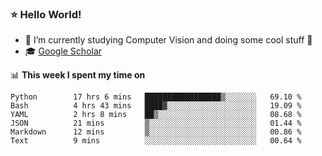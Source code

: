 ### ⭐️ Hello World!

<!--
**hologerry/hologerry** is a ✨ _special_ ✨ repository because its `README.md` (this file) appears on your GitHub profile.

Here are some ideas to get you started:

- 🔭 I’m currently working and studying on Computer Vision
- 🌱 I’m currently learning at Peking University
- 💬 Ask me about 
- 📫 How to reach me: E-mail
- 😄 Pronouns: he/his
- ⚡ Fun fact: Music is the Power
-->


- 🔭 I’m currently studying Computer Vision and doing some cool stuff 🤖
- 🎓 [Google Scholar](https://scholar.google.com/citations?user=3ykqW9wAAAAJ&hl=en)


📊 **This week I spent my time on**

<!--START_SECTION:waka-->

```text
Python        17 hrs 6 mins   █████████████████▒░░░░░░░   69.10 %
Bash          4 hrs 43 mins   ████▓░░░░░░░░░░░░░░░░░░░░   19.09 %
YAML          2 hrs 8 mins    ██▒░░░░░░░░░░░░░░░░░░░░░░   08.68 %
JSON          21 mins         ▒░░░░░░░░░░░░░░░░░░░░░░░░   01.44 %
Markdown      12 mins         ▒░░░░░░░░░░░░░░░░░░░░░░░░   00.86 %
Text          9 mins          ░░░░░░░░░░░░░░░░░░░░░░░░░   00.64 %
```

<!--END_SECTION:waka-->
